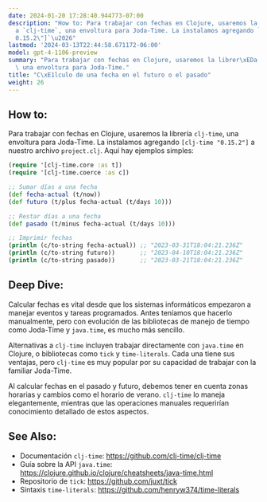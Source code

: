 ```yaml
---
date: 2024-01-20 17:28:40.944773-07:00
description: "How to: Para trabajar con fechas en Clojure, usaremos la librer\xED\
  a `clj-time`, una envoltura para Joda-Time. La instalamos agregando `[clj-time \"\
  0.15.2\"]`\u2026"
lastmod: '2024-03-13T22:44:58.671172-06:00'
model: gpt-4-1106-preview
summary: "Para trabajar con fechas en Clojure, usaremos la librer\xEDa `clj-time`,\
  \ una envoltura para Joda-Time."
title: "C\xE1lculo de una fecha en el futuro o el pasado"
weight: 26
---
```


## How to:
Para trabajar con fechas en Clojure, usaremos la librería `clj-time`, una envoltura para Joda-Time. La instalamos agregando `[clj-time "0.15.2"]` a nuestro archivo `project.clj`. Aquí hay ejemplos simples:

```clojure
(require '[clj-time.core :as t])
(require '[clj-time.coerce :as c])

;; Sumar días a una fecha
(def fecha-actual (t/now))
(def futuro (t/plus fecha-actual (t/days 10)))

;; Restar días a una fecha
(def pasado (t/minus fecha-actual (t/days 10)))

;; Imprimir fechas
(println (c/to-string fecha-actual)) ;; "2023-03-31T18:04:21.236Z"
(println (c/to-string futuro))       ;; "2023-04-10T18:04:21.236Z"
(println (c/to-string pasado))       ;; "2023-03-21T18:04:21.236Z"
```

## Deep Dive:
Calcular fechas es vital desde que los sistemas informáticos empezaron a manejar eventos y tareas programados. Antes teníamos que hacerlo manualmente, pero con evolución de las bibliotecas de manejo de tiempo como Joda-Time y `java.time`, es mucho más sencillo.

Alternativas a `clj-time` incluyen trabajar directamente con `java.time` en Clojure, o bibliotecas como `tick` y `time-literals`. Cada una tiene sus ventajas, pero `clj-time` es muy popular por su capacidad de trabajar con la familiar Joda-Time.

Al calcular fechas en el pasado y futuro, debemos tener en cuenta zonas horarias y cambios como el horario de verano. `clj-time` lo maneja elegantemente, mientras que las operaciones manuales requerirían conocimiento detallado de estos aspectos.

## See Also:
- Documentación `clj-time`: https://github.com/clj-time/clj-time
- Guía sobre la API `java.time`: https://clojure.github.io/clojure/cheatsheets/java-time.html
- Repositorio de `tick`: https://github.com/juxt/tick
- Sintaxis `time-literals`: https://github.com/henryw374/time-literals
